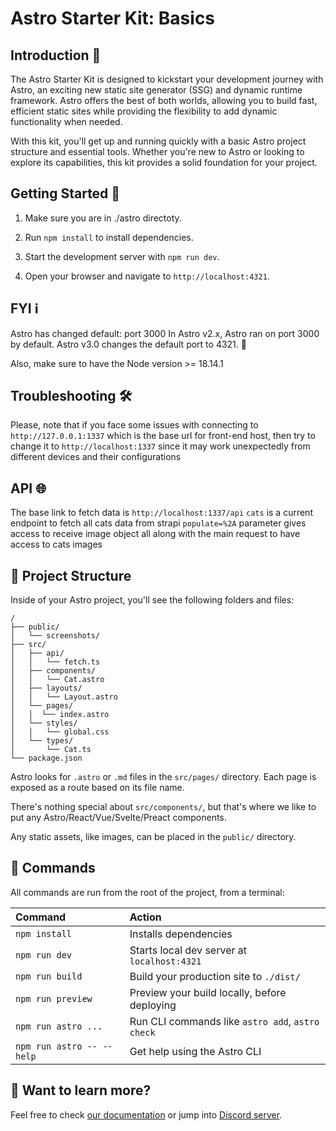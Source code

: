 # Astro Starter Kit: Basics

## Introduction 🚀
The Astro Starter Kit is designed to kickstart your development journey with Astro, an exciting new static site generator (SSG) and dynamic runtime framework. Astro offers the best of both worlds, allowing you to build fast, efficient static sites while providing the flexibility to add dynamic functionality when needed.

With this kit, you'll get up and running quickly with a basic Astro project structure and essential tools. Whether you're new to Astro or looking to explore its capabilities, this kit provides a solid foundation for your project.

## Getting Started 🏁

1. Make sure you are in ./astro directoty.

2. Run `npm install` to install dependencies.

3. Start the development server with `npm run dev`.

4. Open your browser and navigate to `http://localhost:4321`.

## FYI ℹ️

Astro has changed default: port 3000
In Astro v2.x, Astro ran on port 3000 by default.
Astro v3.0 changes the default port to 4321. 🚀

Also, make sure to have the Node version >= 18.14.1

## Troubleshooting 🛠️
Please, note that if you face some issues with connecting to `http://127.0.0.1:1337` which is the base url for front-end host, then try to change it to `http://localhost:1337` since it may work unexpectedly from different devices and their configurations

## API 🌐
The base link to fetch data is `http://localhost:1337/api`
`cats` is a current endpoint to fetch all cats data from strapi
`populate=%2A` parameter gives access to receive image object all along with the main request to have access to cats images

## 🚀 Project Structure

Inside of your Astro project, you'll see the following folders and files:

```text
/
├── public/
│   └── screenshots/
├── src/
│   ├── api/
│   │   └── fetch.ts
│   ├── components/
│   │   └── Cat.astro
│   ├── layouts/
│   │   └── Layout.astro
│   └── pages/
│   │  └── index.astro
│   └── styles/
│   │   └── global.css
│   └── types/
│       └── Cat.ts
└── package.json
```

Astro looks for `.astro` or `.md` files in the `src/pages/` directory. Each page is exposed as a route based on its file name.

There's nothing special about `src/components/`, but that's where we like to put any Astro/React/Vue/Svelte/Preact components.

Any static assets, like images, can be placed in the `public/` directory.

## 🧞 Commands

All commands are run from the root of the project, from a terminal:

| Command                   | Action                                           |
| :------------------------ | :----------------------------------------------- |
| `npm install`             | Installs dependencies                            |
| `npm run dev`             | Starts local dev server at `localhost:4321`      |
| `npm run build`           | Build your production site to `./dist/`          |
| `npm run preview`         | Preview your build locally, before deploying     |
| `npm run astro ...`       | Run CLI commands like `astro add`, `astro check` |
| `npm run astro -- --help` | Get help using the Astro CLI                     |

## 👀 Want to learn more?

Feel free to check [our documentation](https://docs.astro.build) or jump into [Discord server](https://astro.build/chat).
